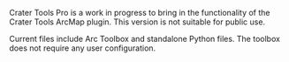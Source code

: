 Crater Tools Pro is a work in progress to bring in the functionality of the Crater Tools ArcMap plugin. This version is not suitable for public use. 

Current files include Arc Toolbox and standalone Python files. The toolbox does not require any user configuration.
